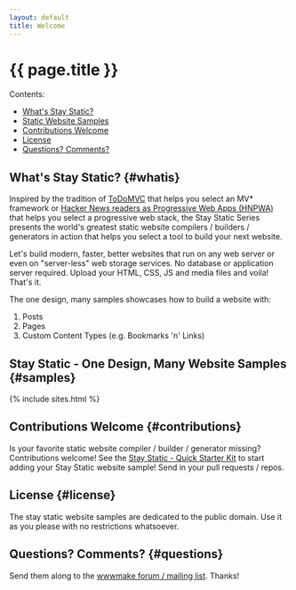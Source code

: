 ```yaml
---
layout: default
title: Welcome
---
```


# {{ page.title }}


<div class="toc" markdown="1">
Contents:

* [What's Stay Static?](#whatis)
* [Static Website Samples](#samples)
* [Contributions Welcome](#contributions)
* [License](#license)
* [Questions? Comments?](#questions)
</div>


## What's Stay Static?  {#whatis}

Inspired by the tradition of [ToDoMVC](http://todomvc.com) that helps you select an MV* framework 
or [Hacker News readers as Progressive Web Apps (HNPWA)](https://hnpwa.com) that helps you select a progressive web stack, 
the Stay Static Series presents the world's greatest static website compilers / builders / generators in action
that helps you select a tool to build your next website.

Let's build modern, faster, better websites that run on any web server or even on "server-less" web storage services.
No database or application server required. Upload your HTML, CSS, JS and media files and voila! That's it. 

The one design, many samples showcases how to build a website with:
    
1. Posts
2. Pages
3. Custom Content Types (e.g. Bookmarks 'n' Links)



## Stay Static - One Design, Many Website Samples  {#samples}

{% include sites.html %}


## Contributions Welcome  {#contributions}

Is your favorite static website compiler / builder / generator missing? Contributions welcome!
See the [Stay Static - Quick Starter Kit](https://github.com/staystatic/staystatic-starter) to start adding your Stay Static website sample!
Send in your pull requests / repos.


## License  {#license}

The stay static website samples are dedicated to the public domain. 
Use it as you please with no restrictions whatsoever.


## Questions? Comments?   {#questions}

Send them along to the [wwwmake forum / mailing list](http://groups.google.com/group/wwwmake). Thanks!

